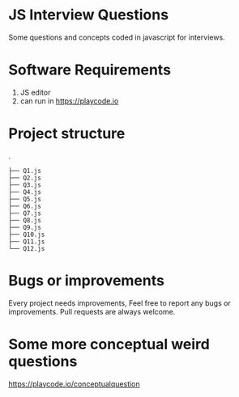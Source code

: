 
# JS Interview Questions

Some questions and concepts coded in javascript for interviews.



# Software Requirements
1. JS editor
2. can run in https://playcode.io




# Project structure
.

    ├── Q1.js
    ├── Q2.js
    ├── Q3.js
    ├── Q4.js
    ├── Q5.js
    ├── Q6.js
    ├── Q7.js
    ├── Q8.js
    ├── Q9.js
    ├── Q10.js
    ├── Q11.js
    └── Q12.js




# Bugs or improvements
Every project needs improvements, Feel free to report any bugs or improvements. Pull requests are always welcome.

# Some more conceptual weird questions
https://playcode.io/conceptualquestion

